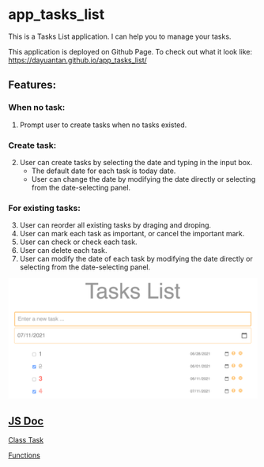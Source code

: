 # app_tasks_list

This is a Tasks List application. I can help you to manage your tasks.  

This application is deployed on Github Page.
To check out what it look like: https://dayuantan.github.io/app_tasks_list/


## Features:

### When no task:
1. Prompt user to create tasks when no tasks existed.

### Create task:
2. User can create tasks by selecting the date and typing in the input box.
   - The default date for each task is today date.
   - User can change the date by modifying the date directly or selecting from the date-selecting panel.
  
### For existing tasks:
3. User can reorder all existing tasks by draging and droping.
4. User can mark each task as important, or cancel the important  mark.
5. User can check or check each task.
6. User can delete each task.
7. User can modify the date of each task by modifying the date directly or selecting from the date-selecting panel.

![](img/ScreenShot.png)

##  [JS Doc](jsdoc/)

[Class Task](https://dayuantan.github.io/app_tasks_list/jsdoc/Task/module.exports.html)

[Functions](https://dayuantan.github.io/app_tasks_list/jsdoc/tasksListScript/global.html)